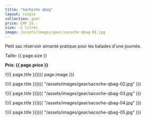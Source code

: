 ```yaml
---
title: "Sachoche qbag"
layout: single
collection: gear
price: CHF 25.-
size: ~2 litres
image: /assets/images/gear/sacoche-qbag-01.jpg
---
```


Petit sac réservoir aimanté pratique pour les balades d'une journée.

Taille: {{ page.size }}

**Prix: {{ page.price }}**

![{{ page.title }}]({{ page.image }})

![{{ page.title }}]({{ "/assets/images/gear/sacoche-qbag-02.jpg" }})

![{{ page.title }}]({{ "/assets/images/gear/sacoche-qbag-03.jpg" }})

![{{ page.title }}]({{ "/assets/images/gear/sacoche-qbag-04.jpg" }})

![{{ page.title }}]({{ "/assets/images/gear/sacoche-qbag-05.jpg" }})
